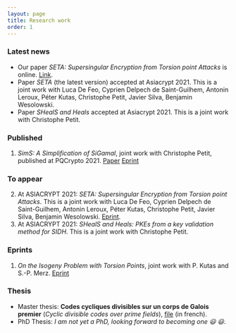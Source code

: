 ```yaml
---
layout: page
title: Research work
order: 1
---
```


###  Latest news
- Our paper *SETA: Supersingular Encryption from Torsion point Attacks* is online.  [Link](https://eprint.iacr.org/2019/1291).
- Paper *SETA* (the latest version) accepted at Asiacrypt 2021. This is a joint work with Luca De Feo, Cyprien Delpech de Saint-Guilhem, Antonin Leroux, Péter Kutas, Christophe Petit, Javier Silva, Benjamin Wesolowski.
- Paper *SHealS and Heals* accepted at Asiacrypt 2021. This is a joint work with Christophe Petit.
 

### Published 
1. *SimS: A Simplification of SiGamal*,  joint work with Christophe Petit, published at PQCrypto 2021. [Paper](https://link.springer.com/chapter/10.1007/978-3-030-81293-5_15) [Eprint](https://eprint.iacr.org/2021/218)

### To appear 
2. At ASIACRYPT 2021: *SETA: Supersingular Encryption from Torsion point Attacks*. This is a joint work with Luca De Feo, Cyprien Delpech de Saint-Guilhem, Antonin Leroux, Péter Kutas, Christophe Petit, Javier Silva, Benjamin Wesolowski. [Eprint](https://eprint.iacr.org/2019/1291).
1. At ASIACRYPT 2021: *SHealS and Heals: PKEs from a key validation method for SIDH*. This is a joint work with Christophe Petit. 

### Eprints 
1. *On the Isogeny Problem with Torsion Points*, joint work with P. Kutas and S.-P. Merz. [Eprint](https://eprint.iacr.org/2021/153) 



### Thesis

- Master thesis: **Codes cycliques divisibles sur un corps de Galois premier** (*Cyclic divisible codes over prime fields*), [file](https://github.com/BorisFouotsa/BorisFouotsa.github.io/blob/main/files/MasterThesisBF.pdf?raw=true) (in french).
- PhD Thesis: *I am not yet a PhD, looking forward to becoming one :smiley: :smiley:*.

